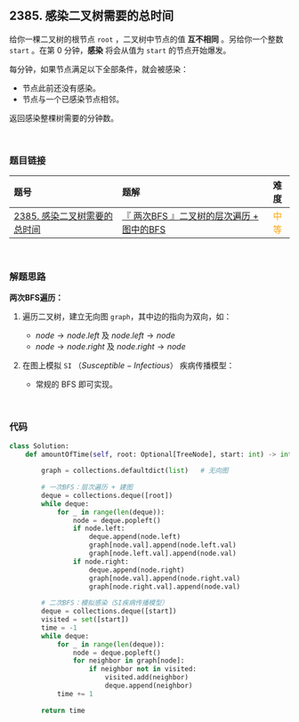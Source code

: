 
## 2385. 感染二叉树需要的总时间

给你一棵二叉树的根节点 `root` ，二叉树中节点的值 **互不相同** 。另给你一个整数 `start` 。在第 0 分钟，**感染** 将会从值为 `start` 的节点开始爆发。

每分钟，如果节点满足以下全部条件，就会被感染：

* 节点此前还没有感染。
* 节点与一个已感染节点相邻。

返回感染整棵树需要的分钟数。
 


<br>

### 题目链接

| 题号 |  题解 | 难度 |
| :-----| :---- | :----: |
| [2385. 感染二叉树需要的总时间](https://leetcode.cn/problems/amount-of-time-for-binary-tree-to-be-infected/description/) |  [『 两次BFS 』二叉树的层次遍历 + 图中的BFS](https://leetcode.cn/problems/amount-of-time-for-binary-tree-to-be-infected/solutions/1764358/by-flix-j1qe/) | <font color="orange"> 中等 </font> |

<br>





### 解题思路

**两次BFS遍历：**

1. 遍历二叉树，建立无向图 `graph`，其中边的指向为双向，如：
    * $node \rightarrow node.left$ 及 $node.left \rightarrow node$
    * $node \rightarrow node.right$ 及 $node.right \rightarrow node$

2. 在图上模拟 `SI` （$Susceptible - Infectious$） 疾病传播模型：
    * 常规的 BFS 即可实现。


<br>


### 代码
```Python []
class Solution:
    def amountOfTime(self, root: Optional[TreeNode], start: int) -> int:
        
        graph = collections.defaultdict(list)   # 无向图
        
        # 一次BFS：层次遍历 + 建图
        deque = collections.deque([root])
        while deque:
            for _ in range(len(deque)):
                node = deque.popleft()
                if node.left:
                    deque.append(node.left)
                    graph[node.val].append(node.left.val)
                    graph[node.left.val].append(node.val)
                if node.right:
                    deque.append(node.right)
                    graph[node.val].append(node.right.val)
                    graph[node.right.val].append(node.val)
        
        # 二次BFS：模拟感染（SI疾病传播模型）
        deque = collections.deque([start])
        visited = set([start])
        time = -1
        while deque:
            for _ in range(len(deque)):
                node = deque.popleft()
                for neighbor in graph[node]:
                    if neighbor not in visited:
                        visited.add(neighbor)
                        deque.append(neighbor)
            time += 1
        
        return time
```

